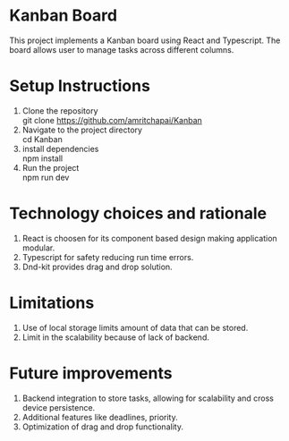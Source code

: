# Kanban Board
This project implements a Kanban board using React and Typescript. The board allows user to manage tasks across different columns.  
  
# Setup Instructions  
1. Clone the repository  
  git clone https://github.com/amritchapai/Kanban  
2. Navigate to the project directory  
  cd Kanban  
3. install dependencies  
  npm install  
4. Run the project  
  npm run dev  
  
# Technology choices and rationale  
1. React is choosen for its component based design making application modular.  
2. Typescript for safety reducing run time errors.  
3. Dnd-kit provides drag and drop solution.  
  
# Limitations  
1. Use of local storage limits amount of data that can be stored.  
2. Limit in the scalability because of lack of backend.  
  
# Future improvements  
1. Backend integration to store tasks, allowing for scalability and cross device persistence.  
2. Additional features like deadlines, priority.  
3. Optimization of drag and drop functionality.

